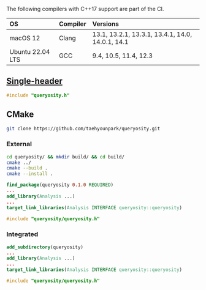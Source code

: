 The following compilers with C++17 support are part of the CI.

| OS | Compiler | Versions |
|:---|:--|:--|
| macOS 12 | Clang | 13.1, 13.2.1, 13.3.1, 13.4.1, 14.0, 14.0.1, 14.1 |
| Ubuntu 22.04 LTS | GCC | 9.4, 10.5, 11.4, 12.3 |

## [Single-header](https://raw.githubusercontent.com/taehyounpark/queryosity/master/queryosity.h)
```cpp
#include "queryosity.h"
```
## CMake
```sh
git clone https://github.com/taehyounpark/queryosity.git
```
### External
```sh
cd queryosity/ && mkdir build/ && cd build/
cmake ../
cmake --build .
cmake --install .
```
```cmake
find_package(queryosity 0.1.0 REQUIRED)
...
add_library(Analysis ...)
...
target_link_libraries(Analysis INTERFACE queryosity::queryosity)
```
```cpp
#include "queryosity/queryosity.h"
```
### Integrated
```cmake
add_subdirectory(queryosity)
...
add_library(Analysis ...)
...
target_link_libraries(Analysis INTERFACE queryosity::queryosity)
```
```cpp
#include "queryosity/queryosity.h"
```
